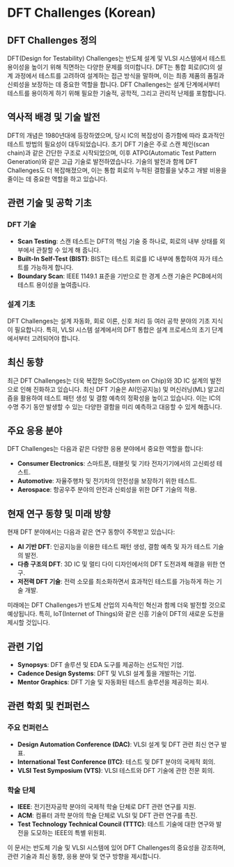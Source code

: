 # DFT Challenges (Korean)

## DFT Challenges 정의

DFT(Design for Testability) Challenges는 반도체 설계 및 VLSI 시스템에서 테스트 용이성을 높이기 위해 직면하는 다양한 문제를 의미합니다. DFT는 통합 회로(IC)의 설계 과정에서 테스트를 고려하여 설계하는 접근 방식을 말하며, 이는 최종 제품의 품질과 신뢰성을 보장하는 데 중요한 역할을 합니다. DFT Challenges는 설계 단계에서부터 테스트를 용이하게 하기 위해 필요한 기술적, 공학적, 그리고 관리적 난제를 포함합니다.

## 역사적 배경 및 기술 발전

DFT의 개념은 1980년대에 등장하였으며, 당시 IC의 복잡성이 증가함에 따라 효과적인 테스트 방법의 필요성이 대두되었습니다. 초기 DFT 기술은 주로 스캔 체인(scan chain)과 같은 간단한 구조로 시작되었으며, 이후 ATPG(Automatic Test Pattern Generation)와 같은 고급 기술로 발전하였습니다. 기술의 발전과 함께 DFT Challenges도 더 복잡해졌으며, 이는 통합 회로의 누적된 결함률을 낮추고 개발 비용을 줄이는 데 중요한 역할을 하고 있습니다.

## 관련 기술 및 공학 기초

### DFT 기술

- **Scan Testing**: 스캔 테스트는 DFT의 핵심 기술 중 하나로, 회로의 내부 상태를 외부에서 관찰할 수 있게 해 줍니다.
- **Built-In Self-Test (BIST)**: BIST는 테스트 회로를 IC 내부에 통합하여 자가 테스트를 가능하게 합니다.
- **Boundary Scan**: IEEE 1149.1 표준을 기반으로 한 경계 스캔 기술은 PCB에서의 테스트 용이성을 높여줍니다.

### 설계 기초

DFT Challenges는 설계 자동화, 회로 이론, 신호 처리 등 여러 공학 분야의 기초 지식이 필요합니다. 특히, VLSI 시스템 설계에서의 DFT 통합은 설계 프로세스의 초기 단계에서부터 고려되어야 합니다.

## 최신 동향

최근 DFT Challenges는 더욱 복잡한 SoC(System on Chip)와 3D IC 설계의 발전으로 인해 진화하고 있습니다. 최신 DFT 기술은 AI(인공지능) 및 머신러닝(ML) 알고리즘을 활용하여 테스트 패턴 생성 및 결함 예측의 정확성을 높이고 있습니다. 이는 IC의 수명 주기 동안 발생할 수 있는 다양한 결함을 미리 예측하고 대응할 수 있게 해줍니다.

## 주요 응용 분야

DFT Challenges는 다음과 같은 다양한 응용 분야에서 중요한 역할을 합니다:

- **Consumer Electronics**: 스마트폰, 태블릿 및 기타 전자기기에서의 고신뢰성 테스트.
- **Automotive**: 자율주행차 및 전기차의 안전성을 보장하기 위한 테스트.
- **Aerospace**: 항공우주 분야의 안전과 신뢰성을 위한 DFT 기술의 적용.

## 현재 연구 동향 및 미래 방향

현재 DFT 분야에서는 다음과 같은 연구 동향이 주목받고 있습니다:

- **AI 기반 DFT**: 인공지능을 이용한 테스트 패턴 생성, 결함 예측 및 자가 테스트 기술의 발전.
- **다층 구조의 DFT**: 3D IC 및 멀티 다이 디자인에서의 DFT 도전과제 해결을 위한 연구.
- **저전력 DFT 기술**: 전력 소모를 최소화하면서 효과적인 테스트를 가능하게 하는 기술 개발.

미래에는 DFT Challenges가 반도체 산업의 지속적인 혁신과 함께 더욱 발전할 것으로 예상됩니다. 특히, IoT(Internet of Things)와 같은 신흥 기술이 DFT의 새로운 도전을 제시할 것입니다.

## 관련 기업

- **Synopsys**: DFT 솔루션 및 EDA 도구를 제공하는 선도적인 기업.
- **Cadence Design Systems**: DFT 및 VLSI 설계 툴을 개발하는 기업.
- **Mentor Graphics**: DFT 기술 및 자동화된 테스트 솔루션을 제공하는 회사.

## 관련 학회 및 컨퍼런스

### 주요 컨퍼런스

- **Design Automation Conference (DAC)**: VLSI 설계 및 DFT 관련 최신 연구 발표.
- **International Test Conference (ITC)**: 테스트 및 DFT 분야의 국제적 회의.
- **VLSI Test Symposium (VTS)**: VLSI 테스트와 DFT 기술에 관한 전문 회의.

### 학술 단체

- **IEEE**: 전기전자공학 분야의 국제적 학술 단체로 DFT 관련 연구를 지원.
- **ACM**: 컴퓨터 과학 분야의 학술 단체로 VLSI 및 DFT 관련 연구를 촉진.
- **Test Technology Technical Council (TTTC)**: 테스트 기술에 대한 연구와 발전을 도모하는 IEEE의 특별 위원회.

이 문서는 반도체 기술 및 VLSI 시스템에 있어 DFT Challenges의 중요성을 강조하며, 관련 기술과 최신 동향, 응용 분야 및 연구 방향을 제시합니다.